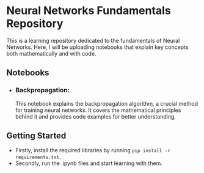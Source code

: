 # Neural Networks Fundamentals Repository

This is a learning repository dedicated to the fundamentals of Neural Networks. Here, I will be uploading notebooks that explain key concepts both mathematically and with code.

## Notebooks
- ### Backpropagation:
  This notebook explains the backpropagation algorithm, a crucial method for training neural networks. It covers the mathematical principles behind it and provides code examples for better understanding.

## Getting Started
- Firstly, install the required libraries by running `pip install -r requirements.txt`.  
- Secondly, run the .ipynb files and start learning with them.
